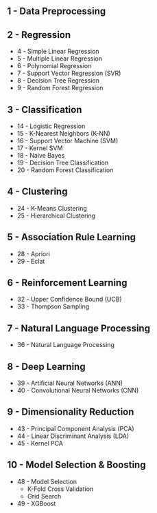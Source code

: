 ## 1 - Data Preprocessing

## 2 - Regression
- 4 - Simple Linear Regression
- 5 - Multiple Linear Regression
- 6 - Polynomial Regression
- 7 - Support Vector Regression (SVR)
- 8 - Decision Tree Regression
- 9 - Random Forest Regression

## 3 - Classification
- 14 - Logistic Regression
- 15 - K-Nearest Neighbors (K-NN)
- 16 - Support Vector Machine (SVM)
- 17 - Kernel SVM
- 18 - Naive Bayes
- 19 - Decision Tree Classification
- 20 - Random Forest Classification

## 4 - Clustering
- 24 - K-Means Clustering
- 25 - Hierarchical Clustering

## 5 - Association Rule Learning
- 28 - Apriori
- 29 - Eclat

## 6 - Reinforcement Learning
- 32 - Upper Confidence Bound (UCB)
- 33 - Thompson Sampling

## 7 - Natural Language Processing
- 36 - Natural Language Processing

## 8 - Deep Learning
- 39 - Artificial Neural Networks (ANN)
- 40 - Convolutional Neural Networks (CNN)

## 9 - Dimensionality Reduction
- 43 - Principal Component Analysis (PCA)
- 44 - Linear Discriminant Analysis (LDA)
- 45 - Kernel PCA

## 10 - Model Selection & Boosting
- 48 - Model Selection
  - K-Fold Cross Validation
  - Grid Search
- 49 - XGBoost